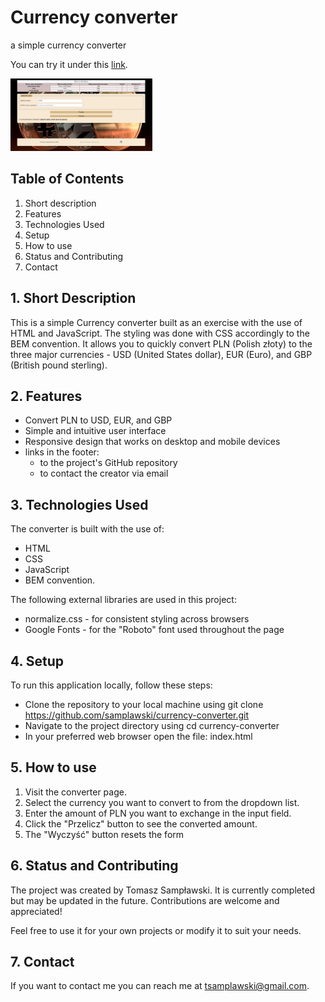 # Currency converter
a simple currency converter

You can try it under this [link](https://samplawski.github.io/currency-converter/).


<img src="./images/screenshot.jpg" width="45%" alt="currency converter screenshot">

## Table of Contents

1. Short description
2. Features
3. Technologies Used
4. Setup
5. How to use
6. Status and Contributing
7. Contact

## 1. Short Description
This is a simple Currency converter built as an exercise with the use of HTML and JavaScript. The styling was done with CSS accordingly to the BEM convention. It  allows you to quickly convert PLN (Polish złoty) to the three major currencies - USD (United States dollar), EUR (Euro), and GBP (British pound sterling).

## 2. Features

- Convert PLN to USD, EUR, and GBP
- Simple and intuitive user interface
- Responsive design that works on desktop and mobile devices
- links in the footer: 
    - to the project's GitHub repository
    - to contact the creator via email

## 3. Technologies Used

The converter is built with the use of: 
- HTML
- CSS
- JavaScript
- BEM convention. 

The following external libraries are used in this project:

- normalize.css - for consistent styling across browsers
- Google Fonts - for the "Roboto" font used throughout the page

## 4. Setup

To run this application locally, follow these steps:

- Clone the repository to your local machine using git clone https://github.com/samplawski/currency-converter.git
- Navigate to the project directory using cd currency-converter
- In your preferred web browser open the file: index.html


## 5. How to use
1. Visit the converter page.
2. Select the currency you want to convert to from the dropdown list.
3. Enter the amount of PLN you want to exchange in the input field.
4. Click the "Przelicz" button to see the converted amount.
5. The "Wyczyść" button resets the form

## 6. Status and Contributing

The project was created by Tomasz Sampławski. It is currently completed but may be updated in the future. Contributions are welcome and appreciated! 

Feel free to use it for your own projects or modify it to suit your needs.
## 7. Contact

If you want to contact me you can reach me at tsamplawski@gmail.com.